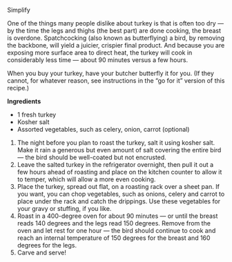 Simplify

<i data-recipe="turkey2" class="fa fa-shopping-basket" aria-hidden="true"></i>

One of the things many people dislike about turkey is that is often too dry — by the time the legs and thighs (the best part) are done cooking, the breast is overdone. Spatchcocking (also known as butterflying) a bird, by removing the backbone, will yield a juicier, crispier final product. And because you are exposing more surface area to direct heat, the turkey will cook in considerably less time — about 90 minutes versus a few hours.

When you buy your turkey, have your butcher butterfly it for you. (If they cannot, for whatever reason, see instructions in the “go for it” version of this recipe.)

<strong>Ingredients</strong>
<ul>
  <li>1 fresh turkey
  <li>Kosher salt
  <li>Assorted vegetables, such as celery, onion, carrot (optional)
</ul>

<ol>
  <li>The night before you plan to roast the turkey, salt it using kosher salt. Make it rain a generous but even amount of salt covering the entire bird — the bird should be well-coated but not encrusted. 

  <li>Leave the salted turkey in the refrigerator overnight, then pull it out a few hours ahead of roasting and place on the kitchen counter to allow it to temper, which will allow a more even cooking.

  <li>Place the turkey, spread out flat, on a roasting rack over a sheet pan. If you want, you can chop vegetables, such as onions, celery and carrot to place under the rack and catch the drippings. Use these vegetables for your gravy or stuffing, if you like.
 
  <li>Roast in a 400-degree oven for about 90 minutes — or until the breast reads 140 degrees and the legs read 150 degrees. Remove from the oven and let rest for one hour — the bird should continue to cook and reach an internal temperature of 150 degrees for the breast and 160 degrees for the legs. 
 
  <li>Carve and serve!
</ol>

